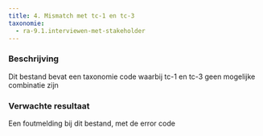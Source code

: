 ```yaml
---
title: 4. Mismatch met tc-1 en tc-3
taxonomie:
  - ra-9.1.interviewen-met-stakeholder
---
```

### Beschrijving
Dit bestand bevat een taxonomie code waarbij tc-1 en tc-3 geen mogelijke combinatie zijn

### Verwachte resultaat
Een foutmelding bij dit bestand, met de error code 
